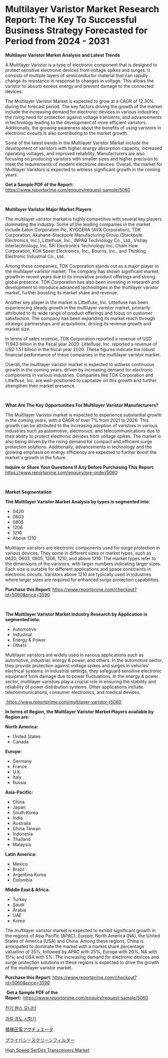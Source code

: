 <p><h1>Multilayer Varistor Market Research Report: The Key To Successful Business Strategy Forecasted for Period from 2024 - 2031</h1></p><p><strong>Multilayer Varistor Market Analysis and Latest Trends</strong></p>
<p><p>A Multilayer Varistor is a type of electronic component that is designed to protect sensitive electronic devices from voltage spikes and surges. It consists of multiple layers of semiconductor material that can rapidly change its resistance in response to changes in voltage. This allows the varistor to absorb excess energy and prevent damage to the connected devices.</p><p>The Multilayer Varistor Market is expected to grow at a CAGR of 12.30% during the forecast period. The key factors driving the growth of the market include the increasing demand for electronic devices in various industries, the rising need for protection against voltage transients, and advancements in technology leading to the development of more efficient varistors. Additionally, the growing awareness about the benefits of using varistors in electronic circuits is also contributing to the market growth.</p><p>Some of the latest trends in the Multilayer Varistor Market include the development of varistors with higher energy absorption capacity, increased operating voltages, and improved reliability. Manufacturers are also focusing on producing varistors with smaller sizes and higher precision to meet the requirements of modern electronic devices. Overall, the market for Multilayer Varistors is expected to witness significant growth in the coming years.</p></p>
<p><strong>Get a Sample PDF of the Report:&nbsp;</strong> <a href="https://www.reportprime.com/enquiry/request-sample/5060">https://www.reportprime.com/enquiry/request-sample/5060</a></p>
<p>&nbsp;</p>
<p><strong>Multilayer Varistor Major Market Players</strong></p>
<p><p>The multilayer varistor market is highly competitive with several key players dominating the industry. Some of the leading companies in the market include Eaton Corporation Plc, KYOCERA (AVX Corporation), TDK Corporation, Akahane-Stackpole Manufacturing Group (Stackpole Electronics, Inc.), Littelfuse, Inc., INPAQ Technology Co., Ltd., Vishay Intertechnology, Inc, SFI Electronics Technology Inc, Cham How Corporation, KOA Speer Electronics, Inc., Bourns, Inc., and Thinking Electronic Industrial Co., Ltd.</p><p>Among these companies, TDK Corporation stands out as a major player in the multilayer varistor market. The company has shown significant market growth in recent years due to its innovative product offerings and strong global presence. TDK Corporation has also been investing in research and development to introduce advanced technologies in the multilayer varistor market, further boosting its market share and revenue.</p><p>Another key player in the market is Littelfuse, Inc. Littelfuse has been experiencing steady growth in the multilayer varistor market, primarily attributed to its wide range of product offerings and focus on customer satisfaction. The company has been expanding its market reach through strategic partnerships and acquisitions, driving its revenue growth and market size.</p><p>In terms of sales revenue, TDK Corporation reported a revenue of USD 11.943 billion in the fiscal year 2020. Littelfuse, Inc. reported a revenue of USD 1.51 billion in the fiscal year 2020. These figures indicate the robust financial performance of these companies in the multilayer varistor market.</p><p>Overall, the multilayer varistor market is expected to witness continuous growth in the coming years, driven by increasing demand for electronic components in various industries. Companies like TDK Corporation and Littelfuse, Inc. are well-positioned to capitalize on this growth and further strengthen their market presence.</p></p>
<p>&nbsp;</p>
<p><strong>What Are The Key Opportunities For Multilayer Varistor Manufacturers?</strong></p>
<p><p>The Multilayer Varistor market is expected to experience substantial growth in the coming years, with a CAGR of over 7% from 2021 to 2026. This growth can be attributed to the increasing adoption of varistors in various industries such as automotive, electronics, and telecommunications due to their ability to protect electronic devices from voltage spikes. The market is also being driven by the rising demand for compact and efficient surge protection solutions. Additionally, advancements in technology and the growing emphasis on energy efficiency are expected to further boost the market's growth in the future.</p></p>
<p><strong>Inquire or Share Your Questions If Any Before Purchasing This Report:</strong> <a href="https://www.reportprime.com/enquiry/pre-order/5060">https://www.reportprime.com/enquiry/pre-order/5060</a></p>
<p>&nbsp;</p>
<p><strong>Market Segmentation</strong></p>
<p><strong>The Multilayer Varistor Market Analysis by types is segmented into:</strong></p>
<p><ul><li>0420</li><li>0603</li><li>0805</li><li>1206</li><li>1210</li><li>Above 1210</li></ul></p>
<p><p>Multilayer varistors are electronic components used for surge protection in various devices. They come in different sizes or market types, such as 0420, 0603, 0805, 1206, 1210, and above 1210. The market types refer to the dimensions of the varistors, with larger numbers indicating larger sizes. Each size is suitable for different applications and space constraints in electronic circuits. Varistors above 1210 are typically used in industries where larger sizes are required for enhanced surge protection capabilities.</p></p>
<p><strong>Purchase this Report:&nbsp;</strong><a href="https://www.reportprime.com/checkout?id=5060&price=3590">https://www.reportprime.com/checkout?id=5060&price=3590</a></p>
<p>&nbsp;</p>
<p><strong>The Multilayer Varistor Market Industry Research by Application is segmented into:</strong></p>
<p><ul><li>Automotive</li><li>Industrial</li><li>Energy & Power</li><li>Others</li></ul></p>
<p><p>Multilayer varistors are widely used in various applications such as automotive, industrial, energy & power, and others. In the automotive sector, they provide protection against voltage spikes and surges in vehicles' electrical systems. In industrial settings, they safeguard sensitive electronic equipment from damage due to power fluctuations. In the energy & power sector, multilayer varistors play a crucial role in ensuring the stability and reliability of power distribution systems. Other applications include telecommunications, consumer electronics, and medical devices.</p></p>
<p><a href="https://www.reportprime.com/multilayer-varistor-r5060">&nbsp;https://www.reportprime.com/multilayer-varistor-r5060</a></p>
<p><strong>In terms of Region, the Multilayer Varistor Market Players available by Region are:</strong></p>
<p>
    <p> <strong> North America: </strong>
        <ul>
            <li>United States</li>
            <li>Canada</li>
        </ul>
        </p> 
    <p> <strong> Europe: </strong>
        <ul>
            <li>Germany</li>
            <li>France</li>
            <li>U.K.</li>
            <li>Italy</li>
            <li>Russia</li>
        </ul>
        </p> 
    <p> <strong> Asia-Pacific: </strong>
        <ul>
            <li>China</li>
            <li>Japan</li>
            <li>South Korea</li>
            <li>India</li>
            <li>Australia</li>
            <li>China Taiwan</li>
            <li>Indonesia</li>
            <li>Thailand</li>
            <li>Malaysia</li>
        </ul>
        </p> 
    <p> <strong> Latin America: </strong>
        <ul>
            <li>Mexico</li>
            <li>Brazil</li>
            <li>Argentina Korea</li>
            <li>Colombia</li>
        </ul>
        </p> 
    <p> <strong> Middle East & Africa: </strong>
        <ul>
            <li>Turkey</li>
            <li>Saudi</li>
            <li>Arabia</li>
            <li>UAE</li>
            <li>Korea</li>
        </ul>
    </p>
    </p>
<p><p>The multilayer varistor market is expected to exhibit significant growth in the regions of Asia Pacific (APAC), Europe, North America (NA), the United States of America (USA) and China. Among these regions, China is anticipated to dominate the market with a market share percentage valuation of 35%, followed by APAC with 25%, Europe with 20%, NA with 15%, and USA with 5%. The increasing demand for electronic devices and surge protection solutions in these regions is expected to drive the growth of the multilayer varistor market.</p></p>
<p><strong>Purchase this Report: </strong><a href="https://www.reportprime.com/checkout?id=5060&price=3590">https://www.reportprime.com/checkout?id=5060&price=3590</a></p>
<p>&nbsp;<strong>Get a Sample PDF of the Report:&nbsp;&nbsp;</strong><a href="https://www.reportprime.com/enquiry/request-sample/5060">https://www.reportprime.com/enquiry/request-sample/5060</a></p>
<p><strong></strong></p>
<p><p><a href="https://github.com/iansanftyord09878/Market-Research-Report-List-1/blob/main/116071170401.md">전기 펜스 모니터</a></p><p><a href="https://github.com/Skyleitney456456/Market-Research-Report-List-1/blob/main/506304370400.md">과일 경도 시험기</a></p><p><a href="https://github.com/LeanneBruen2023/Market-Research-Report-List-1/blob/main/203731073888.md">積層圧電アクチュエータ</a></p><p><a href="https://github.com/charm854/Market-Research-Report-List-1/blob/main/184280973889.md">プライバシースクリーンフィルター</a></p><p><a href="https://github.com/jsmusil/Market-Research-Report-List-3/blob/main/high-speed-serdes-transceivers-market.md">High Speed SerDes Transceivers Market</a></p></p>